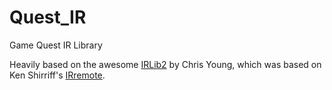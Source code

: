 # Quest_IR
Game Quest IR Library

Heavily based on the awesome [IRLib2](https://github.com/cyborg5/IRLib2) by Chris Young, which was based on Ken Shirriff's [IRremote](https://github.com/z3t0/Arduino-IRremote).

